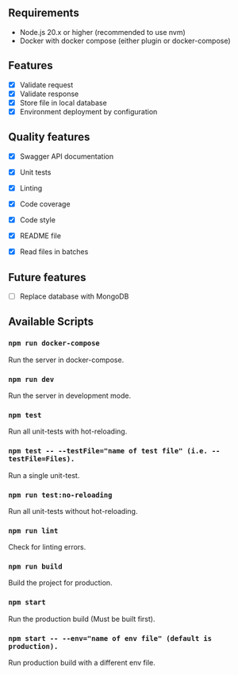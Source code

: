 ## Requirements

- Node.js 20.x or higher (recommended to use nvm)
- Docker with docker compose (either plugin or docker-compose)

## Features
- [X] Validate request
- [X] Validate response
- [X] Store file in local database
- [X] Environment deployment by configuration

## Quality features
- [X] Swagger API documentation
- [X] Unit tests
- [X] Linting
- [X] Code coverage
- [X] Code style
- [X] README file
- [X] Read files in batches


## Future features
- [ ] Replace database with MongoDB

## Available Scripts


### `npm run docker-compose`

Run the server in docker-compose.

### `npm run dev`

Run the server in development mode.

### `npm test`

Run all unit-tests with hot-reloading.

### `npm test -- --testFile="name of test file" (i.e. --testFile=Files).`

Run a single unit-test.

### `npm run test:no-reloading`

Run all unit-tests without hot-reloading.

### `npm run lint`

Check for linting errors.

### `npm run build`

Build the project for production.

### `npm start`

Run the production build (Must be built first).

### `npm start -- --env="name of env file" (default is production).`

Run production build with a different env file.


